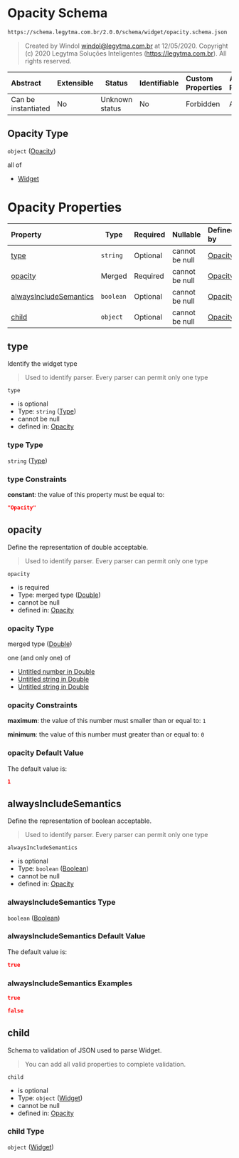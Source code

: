 # Opacity Schema

```txt
https://schema.legytma.com.br/2.0.0/schema/widget/opacity.schema.json
```




> Created by Windol [windol@legytma.com.br](mailto:windol@legytma.com.br) at 12/05/2020.
> Copyright (c) 2020 Legytma Soluções Inteligentes (<https://legytma.com.br>). All rights reserved.
>

| Abstract            | Extensible | Status         | Identifiable | Custom Properties | Additional Properties | Access Restrictions | Defined In                                                                         |
| :------------------ | ---------- | -------------- | ------------ | :---------------- | --------------------- | ------------------- | ---------------------------------------------------------------------------------- |
| Can be instantiated | No         | Unknown status | No           | Forbidden         | Allowed               | none                | [opacity.schema.json](../schema/widget/opacity.schema.json) |

## Opacity Type

`object` ([Opacity](opacity.md))

all of

-   [Widget](input_decoration-properties-widget-5.md)

# Opacity Properties

| Property                                          | Type      | Required | Nullable       | Defined by                                                                                                                                                   |
| :------------------------------------------------ | --------- | -------- | -------------- | :----------------------------------------------------------------------------------------------------------------------------------------------------------- |
| [type](#type)                                     | `string`  | Optional | cannot be null | [Opacity](widget-definitions-type.md)                          |
| [opacity](#opacity)                               | Merged    | Required | cannot be null | [Opacity](app_bar_theme-properties-double.md)                       |
| [alwaysIncludeSemantics](#alwaysIncludeSemantics) | `boolean` | Optional | cannot be null | [Opacity](button_bar_theme_data-properties-boolean.md) |
| [child](#child)                                   | `object`  | Optional | cannot be null | [Opacity](input_decoration-properties-widget-5.md)                    |

## type

Identify the widget type


> Used to identify parser. Every parser can permit only one type
>

`type`

-   is optional
-   Type: `string` ([Type](widget-definitions-type.md))
-   cannot be null
-   defined in: [Opacity](widget-definitions-type.md)

### type Type

`string` ([Type](widget-definitions-type.md))

### type Constraints

**constant**: the value of this property must be equal to:

```json
"Opacity"
```

## opacity

Define the representation of double acceptable.


> Used to identify parser. Every parser can permit only one type
>

`opacity`

-   is required
-   Type: merged type ([Double](app_bar_theme-properties-double.md))
-   cannot be null
-   defined in: [Opacity](app_bar_theme-properties-double.md)

### opacity Type

merged type ([Double](app_bar_theme-properties-double.md))

one (and only one) of

-   [Untitled number in Double](double-definitions-doublenumber.md)
-   [Untitled string in Double](double-definitions-doublestring.md)
-   [Untitled string in Double](double-definitions-doubleenum.md)

### opacity Constraints

**maximum**: the value of this number must smaller than or equal to: `1`

**minimum**: the value of this number must greater than or equal to: `0`

### opacity Default Value

The default value is:

```json
1
```

## alwaysIncludeSemantics

Define the representation of boolean acceptable.


> Used to identify parser. Every parser can permit only one type
>

`alwaysIncludeSemantics`

-   is optional
-   Type: `boolean` ([Boolean](button_bar_theme_data-properties-boolean.md))
-   cannot be null
-   defined in: [Opacity](button_bar_theme_data-properties-boolean.md)

### alwaysIncludeSemantics Type

`boolean` ([Boolean](button_bar_theme_data-properties-boolean.md))

### alwaysIncludeSemantics Default Value

The default value is:

```json
true
```

### alwaysIncludeSemantics Examples

```json
true
```

```json
false
```

## child

Schema to validation of JSON used to parse Widget.


> You can add all valid properties to complete validation.
>

`child`

-   is optional
-   Type: `object` ([Widget](input_decoration-properties-widget-5.md))
-   cannot be null
-   defined in: [Opacity](input_decoration-properties-widget-5.md)

### child Type

`object` ([Widget](input_decoration-properties-widget-5.md))
